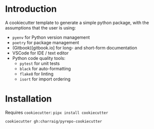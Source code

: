 # Introduction

A cookiecutter template to generate a simple python package, with the assumptions that the user is using:

* `pyenv` for Python version management
* `poetry` for package management
* (Gitbook)[gitbook.io] for long- and short-form documentation
* VSCode for IDE / text editor
* Python code quality tools:
    * `pytest` for unit tests
    * `black` for auto-formatting
    * `flake8` for linting
    * `isort` for import ordering

# Installation

Requires `cookiecutter`: `pipx install cookiecutter`

`cookiecutter gh:charraig/pyrepo-cookiecutter`